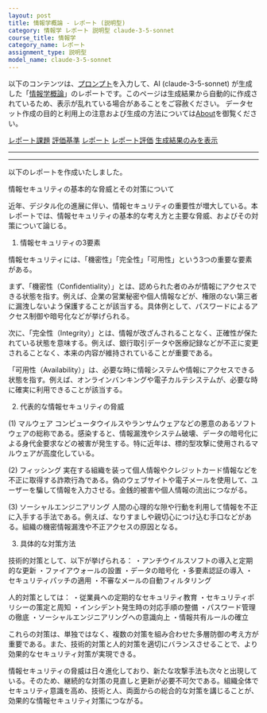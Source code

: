 ```yaml
---
layout: post
title: 情報学概論 - レポート (説明型)
category: 情報学 レポート 説明型 claude-3-5-sonnet
course_title: 情報学
category_name: レポート
assignment_type: 説明型
model_name: claude-3-5-sonnet
---
```


以下のコンテンツは、[プロンプト](https://github.com/takedatoshiyuki/synthetic_assignments/tree/main/generated/情報学/claude-3-5-sonnet/prompt_レポート-説明型.md)を入力して、AI (claude-3-5-sonnet) が生成した「[情報学概論](/contents/情報学/)」のレポートです。このページは生成結果から自動的に作成されているため、表示が乱れている場合があることをご容赦ください。
データセット作成の目的と利用上の注意および生成の方法については[About](/About)を御覧ください。

[レポート課題](../レポート課題-説明型)
[評価基準](../評価基準-説明型)
[レポート](../レポート-説明型)
[レポート評価](../レポート評価-説明型)
[生成結果のみを表示](https://github.com/takedatoshiyuki/synthetic_assignments/tree/main/generated/情報学/claude-3-5-sonnet/レポート-説明型.md)
  

***
***
  
以下のレポートを作成いたしました。

情報セキュリティの基本的な脅威とその対策について

近年、デジタル化の進展に伴い、情報セキュリティの重要性が増大している。本レポートでは、情報セキュリティの基本的な考え方と主要な脅威、およびその対策について論じる。

1. 情報セキュリティの3要素

情報セキュリティには、「機密性」「完全性」「可用性」という3つの重要な要素がある。

まず、「機密性（Confidentiality）」とは、認められた者のみが情報にアクセスできる状態を指す。例えば、企業の営業秘密や個人情報などが、権限のない第三者に漏洩しないよう保護することが該当する。具体例として、パスワードによるアクセス制御や暗号化などが挙げられる。

次に、「完全性（Integrity）」とは、情報が改ざんされることなく、正確性が保たれている状態を意味する。例えば、銀行取引データや医療記録などが不正に変更されることなく、本来の内容が維持されていることが重要である。

「可用性（Availability）」は、必要な時に情報システムや情報にアクセスできる状態を指す。例えば、オンラインバンキングや電子カルテシステムが、必要な時に確実に利用できることが該当する。

2. 代表的な情報セキュリティの脅威

(1) マルウェア
コンピュータウイルスやランサムウェアなどの悪意のあるソフトウェアの総称である。感染すると、情報漏洩やシステム破壊、データの暗号化による身代金要求などの被害が発生する。特に近年は、標的型攻撃に使用されるマルウェアが高度化している。

(2) フィッシング
実在する組織を装って個人情報やクレジットカード情報などを不正に取得する詐欺行為である。偽のウェブサイトや電子メールを使用して、ユーザーを騙して情報を入力させる。金銭的被害や個人情報の流出につながる。

(3) ソーシャルエンジニアリング
人間の心理的な隙や行動を利用して情報を不正に入手する手法である。例えば、なりすましや親切心につけ込む手口などがある。組織の機密情報漏洩や不正アクセスの原因となる。

3. 具体的な対策方法

技術的対策として、以下が挙げられる：
・アンチウイルスソフトの導入と定期的な更新
・ファイアウォールの設置
・データの暗号化
・多要素認証の導入
・セキュリティパッチの適用
・不審なメールの自動フィルタリング

人的対策としては：
・従業員への定期的なセキュリティ教育
・セキュリティポリシーの策定と周知
・インシデント発生時の対応手順の整備
・パスワード管理の徹底
・ソーシャルエンジニアリングへの意識向上
・情報共有ルールの確立

これらの対策は、単独ではなく、複数の対策を組み合わせた多層防御の考え方が重要である。また、技術的対策と人的対策を適切にバランスさせることで、より効果的なセキュリティ対策が実現できる。

情報セキュリティの脅威は日々進化しており、新たな攻撃手法も次々と出現している。そのため、継続的な対策の見直しと更新が必要不可欠である。組織全体でセキュリティ意識を高め、技術と人、両面からの総合的な対策を講じることが、効果的な情報セキュリティ対策につながる。
